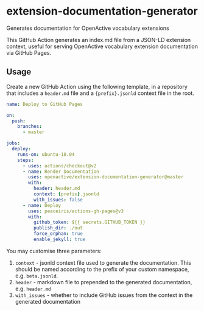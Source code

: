 # extension-documentation-generator
Generates documentation for OpenActive vocabulary extensions

This GitHub Action generates an index.md file from a JSON-LD extension context, useful for serving OpenActive vocabulary extension documentation via GitHub Pages.

## Usage

Create a new GitHub Action using the following template, in a repository that includes a `header.md` file and a `{prefix}.jsonld` context file in the root.

```yml
name: Deploy to GitHub Pages

on:
  push:
    branches:
      - master

jobs:
  deploy:
    runs-on: ubuntu-18.04
    steps:
      - uses: actions/checkout@v2
      - name: Render Documentation
        uses: openactive/extension-documentation-generator@master
        with:
          header: header.md
          context: {prefix}.jsonld
          with_issues: false
      - name: Deploy
        uses: peaceiris/actions-gh-pages@v3
        with:
          github_token: ${{ secrets.GITHUB_TOKEN }}
          publish_dir: ./out
          force_orphan: true
          enable_jekyll: true
```

You may customise three parameters:
1) `context` - jsonld context file used to generate the documentation. This should be named according to the prefix of your custom namespace, e.g. `beta.jsonld`.
2) `header` - markdown file to prepended to the generated documentation, e.g. `header.md`
3) `with_issues` - whether to include GitHub issues from the context in the generated documentation

